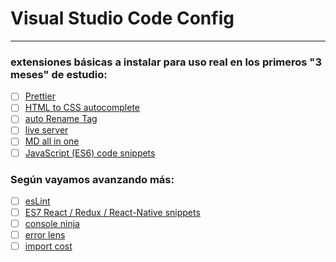 # Visual Studio Code Config

---

### extensiones básicas a instalar para uso real en los primeros "3 meses" de estudio:

- [ ] [Prettier](https://marketplace.visualstudio.com/items?itemName=esbenp.prettier-vscode)
- [ ] [HTML to CSS autocomplete](https://marketplace.visualstudio.com/items?itemName=solnurkarim.html-to-css-autocompletion)
- [ ] [auto Rename Tag](https://marketplace.visualstudio.com/items?itemName=formulahendry.auto-rename-tag)
- [ ] [live server](https://marketplace.visualstudio.com/items?itemName=ritwickdey.LiveServer)
- [ ] [MD all in one](https://marketplace.visualstudio.com/items?itemName=yzhang.markdown-all-in-one)
- [ ] [JavaScript (ES6) code snippets](https://marketplace.visualstudio.com/items?itemName=xabikos.JavaScriptSnippets)

### Según vayamos avanzando más:

- [ ] [esLint](https://marketplace.visualstudio.com/items?itemName=dbaeumer.vscode-eslint)
- [ ] [ES7 React / Redux / React-Native snippets](https://marketplace.visualstudio.com/items?itemName=dsznajder.es7-react-js-snippets)
- [ ] [console ninja](https://marketplace.visualstudio.com/items?itemName=WallabyJs.console-ninja)
- [ ] [error lens](https://marketplace.visualstudio.com/items?itemName=usernamehw.errorlens)
- [ ] [import cost](https://marketplace.visualstudio.com/items?itemName=wix.vscode-import-cost)
